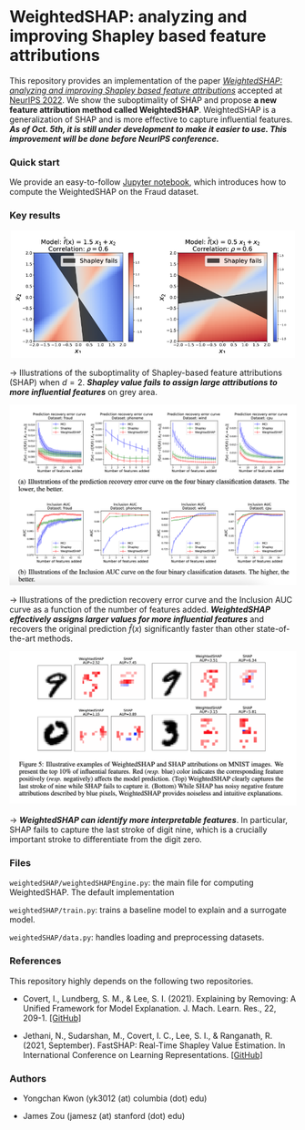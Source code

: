 # WeightedSHAP: analyzing and improving Shapley based feature attributions

This repository provides an implementation of the paper *[WeightedSHAP: analyzing and improving Shapley based feature attributions](https://arxiv.org/abs/2209.13429)* accepted at [NeurIPS 2022](https://nips.cc/Conferences/2022). We show the suboptimality of SHAP and propose **a new feature attribution method called WeightedSHAP**. WeightedSHAP is a generalization of SHAP and is more effective to capture influential features. ***As of Oct. 5th, it is still under development to make it easier to use. This improvement will be done before NeurIPS conference.***

### Quick start

We provide an easy-to-follow [Jupyter notebook](notebook/Example_fraud_inclusion_AUC.ipynb), which introduces how to compute the WeightedSHAP on the Fraud dataset.

### Key results

<p align="center">
<img src="./fig/2d-weightedshap.png" width="500">
</p>

&rarr; Illustrations of the suboptimality of Shapley-based feature attributions (SHAP) when $d=2$. ***Shapley value fails to assign large attributions to more influential features*** on grey area. 

<p align="center">
<img src="./fig/inclusion-weightedshap.png" width="750">
</p>

&rarr; Illustrations of the prediction recovery error curve and the Inclusion AUC curve as a function of the number of features added.  ***WeightedSHAP effectively assigns larger values for more influential features*** and recovers the original prediction $\hat{f}(x)$ significantly faster than other state-of-the-art methods.

<p align="center">
<img src="./fig/mnist-weightedshap.png" width="750">
</p>

&rarr; ***WeightedSHAP can identify more interpretable features***. In particular, SHAP fails to capture the last stroke of digit nine, which is a crucially important stroke to differentiate from the digit zero.

### Files

`weightedSHAP/weightedSHAPEngine.py`: the main file for computing WeightedSHAP. The default implementation 

`weightedSHAP/train.py`: trains a baseline model to explain and a surrogate model.

`weightedSHAP/data.py`: handles loading and preprocessing datasets.

### References

This repository highly depends on the following two repositories. 

- Covert, I., Lundberg, S. M., & Lee, S. I. (2021). Explaining by Removing: A Unified Framework for Model Explanation. J. Mach. Learn. Res., 22, 209-1. [[GitHub]](https://github.com/iancovert/removal-explanations)

- Jethani, N., Sudarshan, M., Covert, I. C., Lee, S. I., & Ranganath, R. (2021, September). FastSHAP: Real-Time Shapley Value Estimation. In International Conference on Learning Representations. [[GitHub]](https://github.com/iancovert/fastshap/tree/main/fastshap)

### Authors

- Yongchan Kwon (yk3012 (at) columbia (dot) edu)

- James Zou (jamesz (at) stanford (dot) edu)




